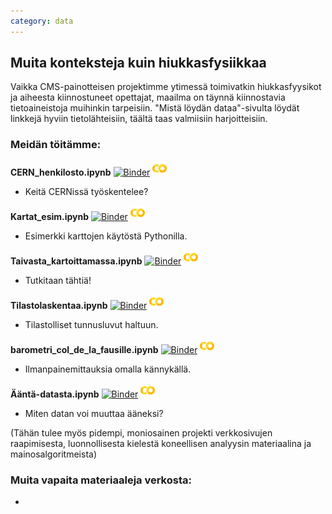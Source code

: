 ```yaml
---
category: data
---
```


## Muita konteksteja kuin hiukkasfysiikkaa

Vaikka CMS-painotteisen projektimme ytimessä toimivatkin hiukkasfyysikot ja aiheesta kiinnostuneet opettajat, maailma on täynnä kiinnostavia tietoaineistoja muihinkin tarpeisiin. "Mistä löydän dataa"-sivulta löydät linkkejä hyviin tietolähteisiin, täältä taas valmiisiin harjoitteisiin.

### Meidän töitämme:

**CERN_henkilosto.ipynb** [![Binder](https://mybinder.org/badge.svg)](https://mybinder.org/v2/gh/cms-opendata-education/cms-jupyter-materials-finnish/master?filepath=Demot%2FMuut_aiheet%2FCERN_henkilosto.ipynb) [![Colaboratory](https://github.com/cms-opendata-education/cms-jupyter-materials-finnish/blob/master/Kuvat/colab_icon.png?raw=true)](https://colab.research.google.com/github/cms-opendata-education/cms-jupyter-materials-finnish/blob/master/Demot/Muut_aiheet/CERN_henkilosto.ipynb)
- Keitä CERNissä työskentelee?

**Kartat_esim.ipynb** [![Binder](https://mybinder.org/badge.svg)](https://mybinder.org/v2/gh/cms-opendata-education/cms-jupyter-materials-finnish/master?filepath=Demot%2FMuut_aiheet%2FKartat_esim.ipynb) [![Colaboratory](https://github.com/cms-opendata-education/cms-jupyter-materials-finnish/blob/master/Kuvat/colab_icon.png?raw=true)](https://colab.research.google.com/github/cms-opendata-education/cms-jupyter-materials-finnish/blob/master/Demot/Muut_aiheet/Kartat_esim.ipynb)
- Esimerkki karttojen käytöstä Pythonilla.

**Taivasta_kartoittamassa.ipynb** [![Binder](https://mybinder.org/badge.svg)](https://mybinder.org/v2/gh/cms-opendata-education/cms-jupyter-materials-finnish/master?filepath=Demot%2FMuut_aiheet%2FTaivasta_kartoittamassa.ipynb) [![Colaboratory](https://github.com/cms-opendata-education/cms-jupyter-materials-finnish/blob/master/Kuvat/colab_icon.png?raw=true)](https://colab.research.google.com/github/cms-opendata-education/cms-jupyter-materials-finnish/blob/master/Demot/Muut_aiheet/Taivasta_kartoittamassa.ipynb)
- Tutkitaan tähtiä!

**Tilastolaskentaa.ipynb** [![Binder](https://mybinder.org/badge.svg)](https://mybinder.org/v2/gh/cms-opendata-education/cms-jupyter-materials-finnish/master?filepath=Demot%2FMuut_aiheet%2FTilastolaskentaa.ipynb) [![Colaboratory](https://github.com/cms-opendata-education/cms-jupyter-materials-finnish/blob/master/Kuvat/colab_icon.png?raw=true)](https://colab.research.google.com/github/cms-opendata-education/cms-jupyter-materials-finnish/blob/master/Demot/Muut_aiheet/Tilastolaskentaa.ipynb)
- Tilastolliset tunnusluvut haltuun.

**barometri_col_de_la_fausille.ipynb** [![Binder](https://mybinder.org/badge.svg)](https://mybinder.org/v2/gh/cms-opendata-education/cms-jupyter-materials-finnish/master?filepath=Demot%2FMuut_aiheet%2Fbarometri_col_de_la_fausille.ipynb) [![Colaboratory](https://github.com/cms-opendata-education/cms-jupyter-materials-finnish/blob/master/Kuvat/colab_icon.png?raw=true)](https://colab.research.google.com/github/cms-opendata-education/cms-jupyter-materials-finnish/blob/master/Demot/Muut_aiheet/barometri_col_de_la_fausille.ipynb)
- Ilmanpainemittauksia omalla kännykällä.

**Ääntä-datasta.ipynb** [![Binder](https://mybinder.org/badge.svg)](https://mybinder.org/v2/gh/cms-opendata-education/cms-jupyter-materials-finnish/master?filepath=Demot%2FMuut_aiheet%2Faanta-datasta.ipynb) [![Colaboratory](https://github.com/cms-opendata-education/cms-jupyter-materials-finnish/blob/master/Kuvat/colab_icon.png?raw=true)](https://colab.research.google.com/github/cms-opendata-education/cms-jupyter-materials-finnish/blob/master/Demot/Muut_aiheet/aanta-datasta.ipynb)
- Miten datan voi muuttaa ääneksi?

(Tähän tulee myös pidempi, moniosainen projekti verkkosivujen raapimisesta, luonnollisesta kielestä koneellisen analyysin materiaalina ja mainosalgoritmeista)

### Muita vapaita materiaaleja verkosta:


-
